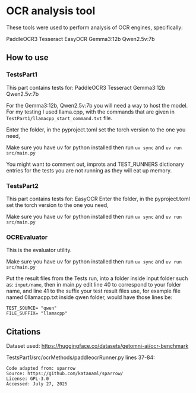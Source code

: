 # OCR analysis tool
These tools were used to perform analysis of OCR engines, specifically:

PaddleOCR3
Tesseract
EasyOCR
Gemma3:12b
Qwen2.5v:7b
## How to use
### TestsPart1
This part contains tests for:
PaddleOCR3
Tesseract
Gemma3:12b
Qwen2.5v:7b

For the Gemma3:12b, Qwen2.5v:7b you will need a way to host the model. For my testing I used llama.cpp, with the commands that are given in ```TestPart1/llamacpp_start_command.txt``` file.

Enter the folder, in the pyproject.toml set the torch version to the one you need, 

Make sure you have uv for python installed
then run
```uv sync```
and ```uv run src/main.py```

You might want to comment out, improts and TEST_RUNNERS dictionary entries for the tests you are not running as they will eat up memory.

### TestsPart2
This part contains tests for:
EasyOCR
Enter the folder, in the pyproject.toml set the torch version to the one you need, 

Make sure you have uv for python installed
then run
```uv sync```
and ```uv run src/main.py```

### OCREvaluator
This is the evaluator utility.

Make sure you have uv for python installed
then run
```uv sync```
and ```uv run src/main.py```

Put the result files from the Tests run, into a folder inside input folder such as: ```input/name```, 
then in main.py edit line 40 to correspond to your folder name, and line 41 to the suffix your test result files use, for example file named 0llamacpp.txt inside qwen folder, would have those lines be:

```
TEST_SOURCE= "qwen"
FILE_SUFFIX= "llamacpp"
```


## Citations
Dataset used: https://huggingface.co/datasets/getomni-ai/ocr-benchmark

TestsPart1/src/ocrMethods/paddleocrRunner.py  lines 37-84:

    Code adapted from: sparrow
    Source: https://github.com/katanaml/sparrow/
    License: GPL-3.0
    Accessed: July 27, 2025